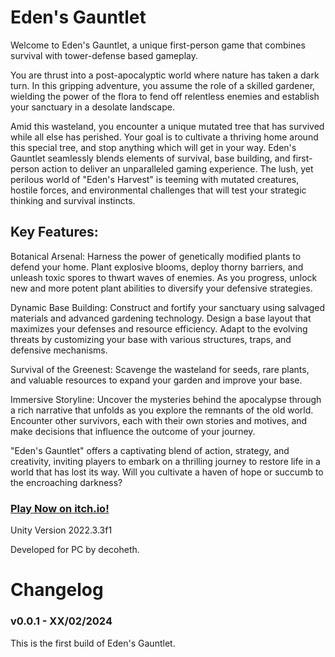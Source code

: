 # Eden's Gauntlet


Welcome to Eden's Gauntlet, a unique first-person game that combines survival with tower-defense based gameplay.

You are thrust into a post-apocalyptic world where nature has taken a dark turn. In this gripping adventure, you assume the role of a skilled gardener, wielding the power of the flora to fend off relentless enemies and establish your sanctuary in a desolate landscape.

Amid this wasteland, you encounter a unique mutated tree that has survived while all else has perished. Your goal is to cultivate a thriving home around this special tree, and stop anything which will get in your way. Eden's Gauntlet seamlessly blends elements of survival, base building, and first-person action to deliver an unparalleled gaming experience. The lush, yet perilous world of "Eden's Harvest" is teeming with mutated creatures, hostile forces, and environmental challenges that will test your strategic thinking and survival instincts.

## Key Features:

Botanical Arsenal: Harness the power of genetically modified plants to defend your home. Plant explosive blooms, deploy thorny barriers, and unleash toxic spores to thwart waves of enemies. As you progress, unlock new and more potent plant abilities to diversify your defensive strategies.

Dynamic Base Building: Construct and fortify your sanctuary using salvaged materials and advanced gardening technology. Design a base layout that maximizes your defenses and resource efficiency. Adapt to the evolving threats by customizing your base with various structures, traps, and defensive mechanisms.

Survival of the Greenest: Scavenge the wasteland for seeds, rare plants, and valuable resources to expand your garden and improve your base. 

Immersive Storyline: Uncover the mysteries behind the apocalypse through a rich narrative that unfolds as you explore the remnants of the old world. Encounter other survivors, each with their own stories and motives, and make decisions that influence the outcome of your journey.


"Eden's Gauntlet" offers a captivating blend of action, strategy, and creativity, inviting players to embark on a thrilling journey to restore life in a world that has lost its way. Will you cultivate a haven of hope or succumb to the encroaching darkness?

### [Play Now on itch.io!](https://decoheth.itch.io/edens-gauntlet "Eden's Gauntlet")


Unity Version 2022.3.3f1

Developed for PC by decoheth.

# Changelog

### v0.0.1 - XX/02/2024

This is the first build of Eden's Gauntlet.